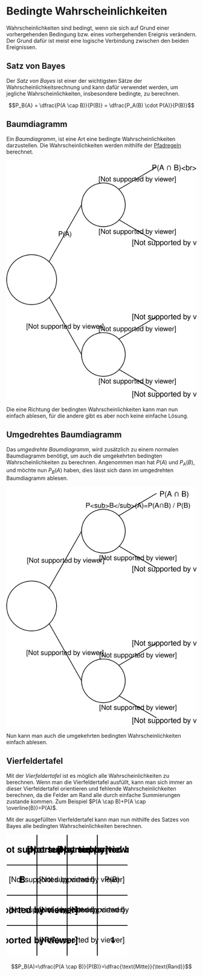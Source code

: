 # Bedingte Wahrscheinlichkeiten

Wahrscheinlichkeiten sind bedingt, wenn sie sich auf Grund einer vorhergehenden Bedingung bzw. eines vorhergehenden Ereignis verändern. Der Grund dafür ist meist eine logische Verbindung zwischen den beiden Ereignissen.

## Satz von Bayes

Der *Satz von Bayes* ist einer der wichtigsten Sätze der Wahrscheinlichkeitsrechnung und kann dafür verwendet werden, um jegliche Wahrscheinlichkeiten, insbesondere bedingte, zu berechnen.

$$P_B{A} = \dfrac{P(A \cap B)}{P(B)} = \dfrac{P_A(B) \cdot P(A)}{P(B)}$$

## Baumdiagramm

Ein *Baumdiagramm*, ist eine Art eine bedingte Wahrscheinlichkeiten darzustellen. Die Wahrscheinlichkeiten werden mithilfe der [Pfadregeln](/mathe/pfadregeln) berechnet.

![Baumdiagramm](../assets/mathe/baumdiagramm.svg)

Die eine Richtung der bedingten Wahrscheinlichkeiten kann man nun einfach ablesen, für die andere gibt es aber noch keine einfache Lösung.

## Umgedrehtes Baumdiagramm

Das *umgedrehte Baumdiagramm*, wird zusätzlich zu einem normalen Baumdiagramm benötigt, um auch die umgekehrten bedingten Wahrscheinlichkeiten zu berechnen. Angenommen man hat $P(A)$ und $P_A(B)$, und möchte nun $P_B(A)$ haben, dies lässt sich dann im umgedrehten Baumdiagramm ablesen.

![umgedrehtes Baumdiagramm](../assets/mathe/umgedrehtes_baumdiagramm.svg)

Nun kann man auch die umgekehrten bedingten Wahrscheinlichkeiten einfach ablesen.

## Vierfeldertafel

Mit der *Vierfeldertafel* ist es möglich alle Wahrscheinlichkeiten zu berechnen. Wenn man die Vierfeldertafel ausfüllt, kann man sich immer an dieser Vierfeldertafel orientieren und fehlende Wahrscheinlichkeiten berechnen, da die Felder am Rand alle durch einfache Summierungen zustande kommen. Zum Beispiel $P(A \cap B)+P(A \cap \overline{B})=P(A)$.

Mit der ausgefüllten Vierfeldertafel kann man nun mithilfe des Satzes von Bayes alle bedingten Wahrscheinlichkeiten berechnen. 

![Vierfeldertafel](../assets/mathe/vierfeldertafel.svg)

$$P_B(A)=\dfrac{P(A \cap B)}{P(B)}=\dfrac{\text{Mitte}}{\text{Rand}}$$
